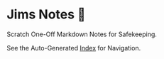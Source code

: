 # Jims Notes 📝

Scratch One-Off Markdown Notes for Safekeeping.

See the Auto-Generated [Index](index.md) for Navigation.

